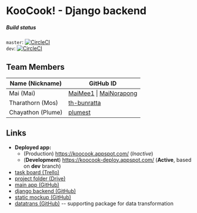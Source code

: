 # KooCook! - Django backend 

##### Build status
`master`: [![CircleCI](https://circleci.com/gh/KooCook/koocook-dj/tree/master.svg?style=svg&circle-token=fd2434f2ab70aacb8216f2242e272abeae57859c)](https://circleci.com/gh/KooCook/koocook-dj/tree/master)  
`dev`: [![CircleCI](https://circleci.com/gh/KooCook/koocook-dj/tree/dev.svg?style=svg&circle-token=fd2434f2ab70aacb8216f2242e272abeae57859c)](https://circleci.com/gh/KooCook/koocook-dj/tree/dev)

## Team Members

| Name (Nickname)   | GitHub ID |
|-------------------|-----------|
| Mai (Mai)         | [MaiMee1](https://github.com/MaiMee1/) \| [MaiNorapong](https://github.com/MaiNorapong/)
| Tharathorn (Mos)  | [th-bunratta](https://github.com/th-bunratta/)
| Chayathon (Plume) | [plumest](https://github.com/plumest/)

## Links

- **Deployed app:** 
    - (Production) https://koocook.appspot.com/ (*Inactive*)
    - (**Development**) https://koocook-deploy.appspot.com/ (**Active**, based on **dev** branch)
- [task board (Trello)](https://trello.com/b/32svKah9/isp19-koocook)
- [project folder (Drive)](https://drive.google.com/open?id=1GpXj0oaM3n29aJF2YNDhjJwkCqqHa-04)
- [main app (GitHub)](https://github.com/KooCook/koocook/tree/dev)
- [django backend (GitHub)](https://github.com/KooCook/koocook-dj/tree/dev)
- [static mockup (GitHub)](https://github.com/KooCook/koocook-static-mockup/commits/dev/common)
- [datatrans (GitHub)](https://github.com/KooCook/datatrans) -- supporting package for data transformation
